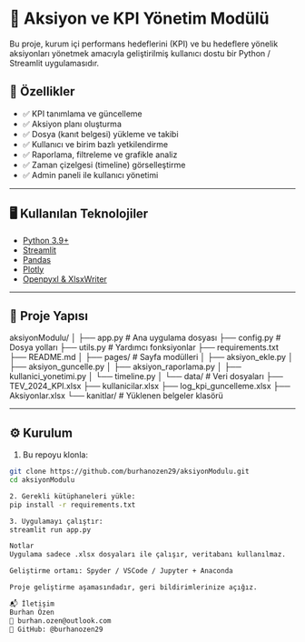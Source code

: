 # 🎯 Aksiyon ve KPI Yönetim Modülü

Bu proje, kurum içi performans hedeflerini (KPI) ve bu hedeflere yönelik aksiyonları yönetmek amacıyla geliştirilmiş kullanıcı dostu bir Python / Streamlit uygulamasıdır.

## 🚀 Özellikler

- ✅ KPI tanımlama ve güncelleme
- ✅ Aksiyon planı oluşturma
- ✅ Dosya (kanıt belgesi) yükleme ve takibi
- ✅ Kullanıcı ve birim bazlı yetkilendirme
- ✅ Raporlama, filtreleme ve grafikle analiz
- ✅ Zaman çizelgesi (timeline) görselleştirme
- ✅ Admin paneli ile kullanıcı yönetimi

---

## 🖥️ Kullanılan Teknolojiler

- [Python 3.9+](https://www.python.org/)
- [Streamlit](https://streamlit.io/)
- [Pandas](https://pandas.pydata.org/)
- [Plotly](https://plotly.com/)
- [Openpyxl & XlsxWriter](https://openpyxl.readthedocs.io/)

---

## 📁 Proje Yapısı

aksiyonModulu/
│
├── app.py # Ana uygulama dosyası
├── config.py # Dosya yolları
├── utils.py # Yardımcı fonksiyonlar
├── requirements.txt
├── README.md
│
├── pages/ # Sayfa modülleri
│ ├── aksiyon_ekle.py
│ ├── aksiyon_guncelle.py
│ ├── aksiyon_raporlama.py
│ ├── kullanici_yonetimi.py
│ └── timeline.py
│
└── data/ # Veri dosyaları
├── TEV_2024_KPI.xlsx
├── kullanicilar.xlsx
├── log_kpi_guncelleme.xlsx
├── Aksiyonlar.xlsx
└── kanitlar/ # Yüklenen belgeler klasörü


---

## ⚙️ Kurulum

1. Bu repoyu klonla:

```bash
git clone https://github.com/burhanozen29/aksiyonModulu.git
cd aksiyonModulu

2. Gerekli kütüphaneleri yükle:
pip install -r requirements.txt

3. Uygulamayı çalıştır:
streamlit run app.py

Notlar
Uygulama sadece .xlsx dosyaları ile çalışır, veritabanı kullanılmaz.

Geliştirme ortamı: Spyder / VSCode / Jupyter + Anaconda

Proje geliştirme aşamasındadır, geri bildirimlerinize açığız.

📬 İletişim
Burhan Özen
📧 burhan.ozen@outlook.com
🔗 GitHub: @burhanozen29
